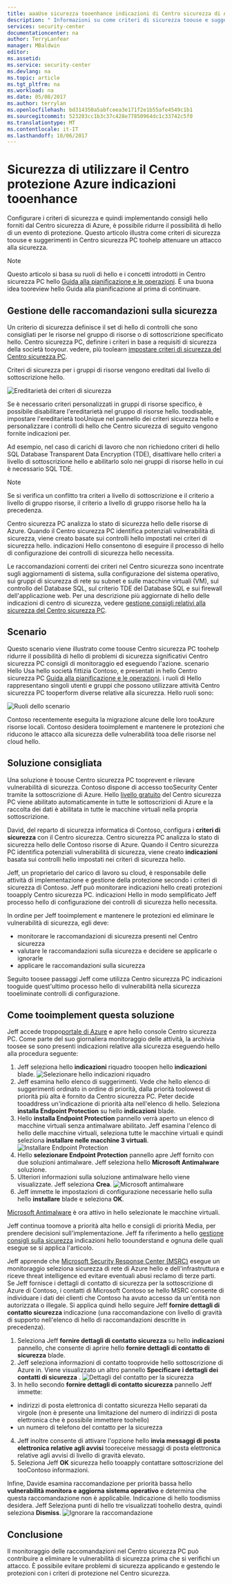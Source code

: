 ```yaml
---
title: aaaUse sicurezza tooenhance indicazioni di Centro sicurezza di Azure | Documenti Microsoft
description: " Informazioni su come criteri di sicurezza toouse e suggerimenti in Centro sicurezza di Azure toohelp attenuare un attacco alla sicurezza. "
services: security-center
documentationcenter: na
author: TerryLanfear
manager: MBaldwin
editor: 
ms.assetid: 
ms.service: security-center
ms.devlang: na
ms.topic: article
ms.tgt_pltfrm: na
ms.workload: na
ms.date: 05/08/2017
ms.author: terrylan
ms.openlocfilehash: bd314350a5abfceea3e171f2e1b55afe4549c1b1
ms.sourcegitcommit: 523283cc1b3c37c428e77850964dc1c33742c5f0
ms.translationtype: MT
ms.contentlocale: it-IT
ms.lasthandoff: 10/06/2017
---
```

# <a name="use-azure-security-center-recommendations-tooenhance-security"></a>Sicurezza di utilizzare il Centro protezione Azure indicazioni tooenhance
Configurare i criteri di sicurezza e quindi implementando consigli hello forniti dal Centro sicurezza di Azure, è possibile ridurre il possibilità di hello di un evento di protezione. Questo articolo illustra come criteri di sicurezza toouse e suggerimenti in Centro sicurezza PC toohelp attenuare un attacco alla sicurezza.

> [!NOTE]
> Questo articolo si basa su ruoli di hello e i concetti introdotti in Centro sicurezza PC hello [Guida alla pianificazione e le operazioni](security-center-planning-and-operations-guide.md). È una buona idea tooreview hello Guida alla pianificazione al prima di continuare.
>
>

## <a name="managing-security-recommendations"></a>Gestione delle raccomandazioni sulla sicurezza
Un criterio di sicurezza definisce il set di hello di controlli che sono consigliati per le risorse nel gruppo di risorse o di sottoscrizione specificato hello. Centro sicurezza PC, definire i criteri in base a requisiti di sicurezza della società tooyour. vedere, più toolearn [impostare criteri di sicurezza del Centro sicurezza PC](security-center-policies.md).

Criteri di sicurezza per i gruppi di risorse vengono ereditati dal livello di sottoscrizione hello.

![Ereditarietà dei criteri di sicurezza][1]

Se è necessario criteri personalizzati in gruppi di risorse specifico, è possibile disabilitare l'ereditarietà nel gruppo di risorse hello. toodisable, impostare l'ereditarietà tooUnique nel pannello dei criteri sicurezza hello e personalizzare i controlli di hello che Centro sicurezza di seguito vengono fornite indicazioni per.

Ad esempio, nel caso di carichi di lavoro che non richiedono criteri di hello SQL Database Transparent Data Encryption (TDE), disattivare hello criteri a livello di sottoscrizione hello e abilitarlo solo nei gruppi di risorse hello in cui è necessario SQL TDE.

> [!NOTE]
> Se si verifica un conflitto tra criteri a livello di sottoscrizione e il criterio a livello di gruppo risorse, il criterio a livello di gruppo risorse hello ha la precedenza.
>
>

Centro sicurezza PC analizza lo stato di sicurezza hello delle risorse di Azure. Quando il Centro sicurezza PC identifica potenziali vulnerabilità di sicurezza, viene creato basate sui controlli hello impostati nei criteri di sicurezza hello. indicazioni Hello consentono di eseguire il processo di hello di configurazione dei controlli di sicurezza hello necessita.

Le raccomandazioni correnti dei criteri nel Centro sicurezza sono incentrate sugli aggiornamenti di sistema, sulla configurazione del sistema operativo, sui gruppi di sicurezza di rete su subnet e sulle macchine virtuali (VM), sul controllo del Database SQL, sul criterio TDE del Database SQL e sui firewall dell'applicazione web. Per una descrizione più aggiornate di hello delle indicazioni di centro di sicurezza, vedere [gestione consigli relativi alla sicurezza del Centro sicurezza PC](security-center-recommendations.md).

## <a name="scenario"></a>Scenario
Questo scenario viene illustrato come toouse Centro sicurezza PC toohelp ridurre il possibilità di hello di problemi di sicurezza significativi Centro sicurezza PC consigli di monitoraggio ed eseguendo l'azione. scenario Hello Usa hello società fittizia Contoso, e presentati in hello Centro sicurezza PC [Guida alla pianificazione e le operazioni](security-center-planning-and-operations-guide.md#security-roles-and-access-controls). i ruoli di Hello rappresentano singoli utenti e gruppi che possono utilizzare attività Centro sicurezza PC tooperform diverse relative alla sicurezza. Hello ruoli sono:

![Ruoli dello scenario][2]

Contoso recentemente eseguita la migrazione alcune delle loro tooAzure risorse locali. Contoso desidera tooimplement e mantenere le protezioni che riducono le attacco alla sicurezza delle vulnerabilità tooa delle risorse nel cloud hello.

## <a name="recommended-solution"></a>Soluzione consigliata
Una soluzione è toouse Centro sicurezza PC tooprevent e rilevare vulnerabilità di sicurezza. Contoso dispone di accesso tooSecurity Center tramite la sottoscrizione di Azure. Hello [livello gratuito](security-center-pricing.md) del Centro sicurezza PC viene abilitato automaticamente in tutte le sottoscrizioni di Azure e la raccolta dei dati è abilitata in tutte le macchine virtuali nella propria sottoscrizione.

David, del reparto di sicurezza informatica di Contoso, configura i **criteri di sicurezza** con il Centro sicurezza. Centro sicurezza PC analizza lo stato di sicurezza hello delle Contoso risorse di Azure. Quando il Centro sicurezza PC identifica potenziali vulnerabilità di sicurezza, viene creato **indicazioni** basata sui controlli hello impostati nei criteri di sicurezza hello.

Jeff, un proprietario del carico di lavoro su cloud, è responsabile delle attività di implementazione e gestione della protezione secondo i criteri di sicurezza di Contoso. Jeff può monitorare indicazioni hello creati protezioni tooapply Centro sicurezza PC. indicazioni Hello in modo semplificato Jeff processo hello di configurazione dei controlli di sicurezza hello necessita.

In ordine per Jeff tooimplement e mantenere le protezioni ed eliminare le vulnerabilità di sicurezza, egli deve:

- monitorare le raccomandazioni di sicurezza presenti nel Centro sicurezza
- valutare le raccomandazioni sulla sicurezza e decidere se applicarle o ignorarle
- applicare le raccomandazioni sulla sicurezza

Seguito toosee passaggi Jeff come utilizza Centro sicurezza PC indicazioni tooguide quest'ultimo processo hello di vulnerabilità nella sicurezza tooeliminate controlli di configurazione.

## <a name="how-tooimplement-this-solution"></a>Come tooimplement questa soluzione
Jeff accede troppo[portale di Azure](https://azure.microsoft.com/features/azure-portal/) e apre hello console Centro sicurezza PC. Come parte del suo giornaliera monitoraggio delle attività, la archivia toosee se sono presenti indicazioni relative alla sicurezza eseguendo hello alla procedura seguente:

1. Jeff seleziona hello **indicazioni** riquadro tooopen hello **indicazioni** blade.
   ![Selezionare hello indicazioni riquadro][3]
2. Jeff esamina hello elenco di suggerimenti. Vede che hello elenco di suggerimenti ordinato in ordine di priorità, dalla priorità toolowest di priorità più alta è fornito da Centro sicurezza PC. Peter decide tooaddress un'indicazione di priorità alta nell'elenco di hello. Seleziona **installa Endpoint Protection** su hello **indicazioni** blade.
3. Hello **installa Endpoint Protection** pannello verrà aperto un elenco di macchine virtuali senza antimalware abilitato. Jeff esamina l'elenco di hello delle macchine virtuali, seleziona tutte le macchine virtuali e quindi seleziona **installare nelle macchine 3 virtuali**.
   ![Installare Endpoint Protection][4]
4. Hello **selezionare Endpoint Protection** pannello apre Jeff fornito con due soluzioni antimalware. Jeff seleziona hello **Microsoft Antimalware** soluzione.
5. Ulteriori informazioni sulla soluzione antimalware hello viene visualizzate. Jeff seleziona **Crea**.
   ![Microsoft antimalware][5]
6. Jeff immette le impostazioni di configurazione necessarie hello sulla hello **installare** blade e seleziona **OK**.

[Microsoft Antimalware](../security/azure-security-antimalware.md) è ora attivo in hello selezionate le macchine virtuali.

Jeff continua toomove a priorità alta hello e consigli di priorità Media, per prendere decisioni sull'implementazione. Jeff fa riferimento a hello [gestione consigli sulla sicurezza](security-center-recommendations.md) indicazioni hello toounderstand e ognuna delle quali esegue se si applica l'articolo.

Jeff apprende che [Microsoft Security Response Center (MSRC)](../security/azure-security-response-center.md) esegue un monitoraggio seleziona sicurezza di rete di Azure hello e dell'infrastruttura e riceve threat intelligence ed evitare eventuali abusi reclamo di terze parti. Se Jeff fornisce i dettagli di contatto di sicurezza per la sottoscrizione di Azure di Contoso, i contatti di Microsoft Contoso se hello MSRC consente di individuare i dati dei clienti che Contoso ha avuto accesso da un'entità non autorizzata o illegale. Si applica quindi hello seguire Jeff **fornire dettagli di contatto sicurezza** indicazione (una raccomandazione con livello di gravità di supporto nell'elenco di hello di raccomandazioni descritte in precedenza).

1. Seleziona Jeff **fornire dettagli di contatto sicurezza** su hello **indicazioni** pannello, che consente di aprire hello **fornire dettagli di contatto di sicurezza** blade.
2. Jeff seleziona informazioni di contatto tooprovide hello sottoscrizione di Azure in. Viene visualizzato un altro pannello **Specificare i dettagli dei contatti di sicurezza** .
   ![Dettagli del contatto per la sicurezza][6]
3. In hello secondo **fornire dettagli di contatto sicurezza** pannello Jeff immette:

  - indirizzi di posta elettronica di contatto sicurezza Hello separati da virgole (non è presente una limitazione del numero di indirizzi di posta elettronica che è possibile immettere toohello)
  - un numero di telefono del contatto per la sicurezza

4. Jeff inoltre consente di attivare l'opzione hello **invia messaggi di posta elettronica relative agli avvisi** tooreceive messaggi di posta elettronica relative agli avvisi di livello di gravità elevato.
5. Seleziona Jeff **OK** sicurezza hello tooapply contattare sottoscrizione del tooContoso informazioni.

Infine, Davide esamina raccomandazione per priorità bassa hello **vulnerabilità monitora e aggiorna sistema operativo** e determina che questa raccomandazione non è applicabile. Indicazione di hello toodismiss desidera. Jeff Seleziona punti di hello tre visualizzati toohello destra, quindi seleziona **Dismiss**.
   ![Ignorare la raccomandazione][7]

## <a name="conclusion"></a>Conclusione
Il monitoraggio delle raccomandazioni nel Centro sicurezza PC può contribuire a eliminare le vulnerabilità di sicurezza prima che si verifichi un attacco. È possibile evitare problemi di sicurezza applicando e gestendo le protezioni con i criteri di protezione nel Centro sicurezza.

<!--Image references-->
[1]: ./media/security-center-using-recommendations/security-center-policy-inheritance.png
[2]: ./media/security-center-using-recommendations/scenario-roles.png
[3]: ./media/security-center-using-recommendations/select-recommendations-tile.png
[4]: ./media/security-center-using-recommendations/install-endpoint-protection.png
[5]:./media/security-center-using-recommendations/microsoft-antimalware.png
[6]: ./media/security-center-using-recommendations/provide-security-contact-details.png
[7]: ./media/security-center-using-recommendations/dismiss-recommendation.png
